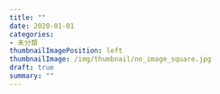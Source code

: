 ```yaml
---
title: ""
date: 2020-01-01
categories:
- 未分類
thumbnailImagePosition: left
thumbnailImage: /img/thumbnail/no_image_square.jpg
draft: true
summary: ""
---
```



